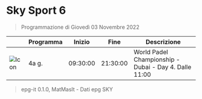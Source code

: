 # Sky Sport 6
> Programmazione di Giovedì 03 Novembre 2022

||Programma|Inizio|Fine|Descrizione|
|---|---|---|---|---|
|![Icon](https://guidatv.sky.it/uuid/9faaf243-663e-4432-bc2c-5b6ad714261c/cover?md5ChecksumParam=08695278e0808b3fa79f88ca31183f28)|4a g.|09:30:00|21:30:00|World Padel Championship - Dubai - Day 4. Dalle 11:00



 > epg-it 0.1.0, MatMasIt - Dati epg SKY